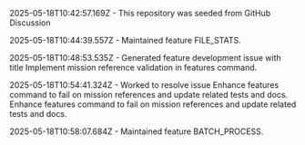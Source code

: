 2025-05-18T10:42:57.169Z - This repository was seeded from GitHub Discussion 

2025-05-18T10:44:39.557Z - Maintained feature FILE_STATS.

2025-05-18T10:48:53.535Z - Generated feature development issue with title Implement mission reference validation in features command.

2025-05-18T10:54:41.324Z - Worked to resolve issue Enhance features command to fail on mission references and update related tests and docs. Enhance features command to fail on mission references and update related tests and docs.

2025-05-18T10:58:07.684Z - Maintained feature BATCH_PROCESS.

